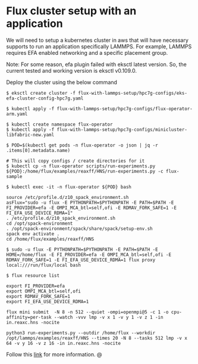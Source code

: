 # Flux cluster setup with an application

We will need to setup a kubernetes cluster in aws that will have necessary supports to run an application specifically LAMMPS.
For example, LAMMPS requires EFA enabled networking and a specific placement group.

Note: For some reason, efa plugin failed with eksctl latest version. So, the current tested and working version is eksctl v0.109.0.

Deploy the cluster using the below command
```console
$ eksctl create cluster -f flux-with-lammps-setup/hpc7g-configs/eks-efa-cluster-config-hpc7g.yaml

$ kubectl apply -f flux-with-lammps-setup/hpc7g-configs/flux-operator-arm.yaml
```

```console
$ kubectl create namespace flux-operator
$ kubectl apply -f flux-with-lammps-setup/hpc7g-configs/minicluster-libfabric-new.yaml
```

```console
$ POD=$(kubectl get pods -n flux-operator -o json | jq -r .items[0].metadata.name)

# This will copy configs / create directories for it
$ kubectl cp -n flux-operator scripts/run-experiments.py ${POD}:/home/flux/examples/reaxff/HNS/run-experiments.py -c flux-sample
```

```console
$ kubectl exec -it -n flux-operator ${POD} bash
```

```console
source /etc/profile.d/z10_spack_environment.sh
asFlux="sudo -u flux -E PYTHONPATH=$PYTHONPATH -E PATH=$PATH -E FI_PROVIDER=efa -E OMPI_MCA_btl=self,ofi -E RDMAV_FORK_SAFE=1 -E FI_EFA_USE_DEVICE_RDMA=1"
. /etc/profile.d/z10_spack_environment.sh
cd /opt/spack-environment
. /opt/spack-environment/spack/share/spack/setup-env.sh
spack env activate .
cd /home/flux/examples/reaxff/HNS
```

```console
$ sudo -u flux -E PYTHONPATH=$PYTHONPATH -E PATH=$PATH -E HOME=/home/flux -E FI_PROVIDER=efa -E OMPI_MCA_btl=self,ofi -E RDMAV_FORK_SAFE=1 -E FI_EFA_USE_DEVICE_RDMA=1 flux proxy local:///run/flux/local bash
```

```console
$ flux resource list
```

```console
export FI_PROVIDER=efa
export OMPI_MCA_btl=self,ofi
export RDMAV_FORK_SAFE=1
export FI_EFA_USE_DEVICE_RDMA=1
```

```console
flux mini submit  -N 8 -n 512 --quiet -ompi=openmpi@5 -c 1 -o cpu-affinity=per-task --watch -vvv lmp -v x 1 -v y 1 -v z 1 -in in.reaxc.hns -nocite

python3 run-experiments.py --outdir /home/flux --workdir /opt/lammps/examples/reaxff/HNS --times 20 -N 8 --tasks 512 lmp -v x 64 -v y 16 -v z 16 -in in.reaxc.hns -nocite
```

Follow this [link](https://github.com/converged-computing/operator-experiments/tree/main/aws/lammps/hpc7g/run2) for more information. @
